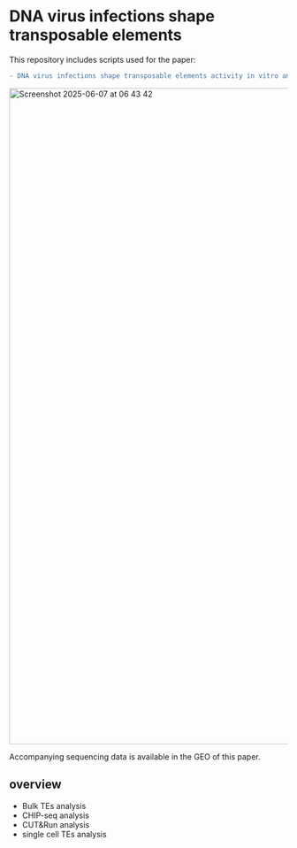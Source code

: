 # DNA virus infections shape transposable elements
This repository includes scripts used for the paper: 

```diff 
- DNA virus infections shape transposable elements activity in vitro and in vivo
```

<img width="1186" alt="Screenshot 2025-06-07 at 06 43 42" src="https://github.com/user-attachments/assets/1efac98c-3f10-435c-9948-505c28d9b7c8" />






Accompanying sequencing data is available in the GEO of this paper.



## overview

* Bulk TEs analysis
* CHIP-seq analysis
* CUT&Run analysis
* single cell TEs analysis







